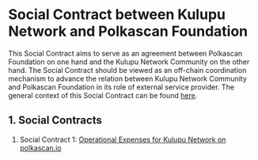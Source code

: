 # Social Contract between Kulupu Network and Polkascan Foundation
This Social Contract aims to serve as an agreement between Polkascan Foundation on one hand and the Kulupu Network Community on the other hand. The Social Contract should be viewed as an off-chain coordination mechanism to advance the relation between Kulupu Network Community and Polkascan Foundation in its role of external service provider. The general context of this Social Contract can be found [here](https://github.com/polkascan/social-contract/blob/master/README.md).

## 1. Social Contracts
1. Social Contract 1: [Operational Expenses for Kulupu Network on polkascan.io](https://github.com/polkascan/social-contract/blob/master/kulupu/social-contract-001.md)


